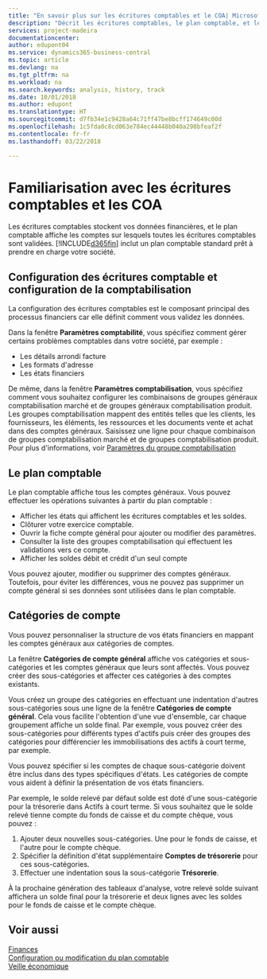 ```yaml
---
title: "En savoir plus sur les écritures comptables et le COA| Microsoft Docs"
description: "Décrit les écritures comptables, le plan comptable, et les catégories de compte."
services: project-madeira
documentationcenter: 
author: edupont04
ms.service: dynamics365-business-central
ms.topic: article
ms.devlang: na
ms.tgt_pltfrm: na
ms.workload: na
ms.search.keywords: analysis, history, track
ms.date: 10/01/2018
ms.author: edupont
ms.translationtype: HT
ms.sourcegitcommit: d7fb34e1c9428a64c71ff47be8bcff174649c00d
ms.openlocfilehash: 1c5fda0c8cd063e784ec44448b040a298bfeaf2f
ms.contentlocale: fr-fr
ms.lasthandoff: 03/22/2018

---
```

# <a name="understanding-the-general-ledger-and-the-coa"></a>Familiarisation avec les écritures comptables et les COA
Les écritures comptables stockent vos données financières, et le plan comptable affiche les comptes sur lesquels toutes les écritures comptables sont validées. [!INCLUDE[d365fin](includes/d365fin_md.md)] inclut un plan comptable standard prêt à prendre en charge votre société.

## <a name="general-ledger-setup-and-general-posting-setup"></a>Configuration des écritures comptable et configuration de la comptabilisation
La configuration des écritures comptables est le composant principal des processus financiers car elle définit comment vous validez les données.  

Dans la fenêtre **Paramètres comptabilité**, vous spécifiez comment gérer certains problèmes comptables dans votre société, par exemple :  

* Les détails arrondi facture  
* Les formats d'adresse  
* Les états financiers  

De même, dans la fenêtre **Paramètres comptabilisation**, vous spécifiez comment vous souhaitez configurer les combinaisons de groupes généraux comptabilisation marché et de groupes généraux comptabilisation produit. Les groupes comptabilisation mappent des entités telles que les clients, les fournisseurs, les éléments, les ressources et les documents vente et achat dans des comptes généraux. Saisissez une ligne pour chaque combinaison de groupes comptabilisation marché et de groupes comptabilisation produit. Pour plus d'informations, voir [Paramètres du groupe comptabilisation](finance-posting-groups.md)  

## <a name="the-chart-of-accounts"></a>Le plan comptable
Le plan comptable affiche tous les comptes généraux. Vous pouvez effectuer les opérations suivantes à partir du plan comptable :  

* Afficher les états qui affichent les écritures comptables et les soldes.  
* Clôturer votre exercice comptable.  
* Ouvrir la fiche compte général pour ajouter ou modifier des paramètres.  
* Consulter la liste des groupes comptabilisation qui effectuent les validations vers ce compte.
* Afficher les soldes débit et crédit d'un seul compte  

Vous pouvez ajouter, modifier ou supprimer des comptes généraux. Toutefois, pour éviter les différences, vous ne pouvez pas supprimer un compte général si ses données sont utilisées dans le plan comptable.  

## <a name="account-categories"></a>Catégories de compte
Vous pouvez personnaliser la structure de vos états financiers en mappant les comptes généraux aux catégories de comptes.  

La fenêtre **Catégories de compte général** affiche vos catégories et sous-catégories et les comptes généraux que leurs sont affectés. Vous pouvez créer des sous-catégories et affecter ces catégories à des comptes existants.  

Vous créez un groupe des catégories en effectuant une indentation d'autres sous-catégories sous une ligne de la fenêtre **Catégories de compte général**. Cela vous facilite l'obtention d'une vue d'ensemble, car chaque groupement affiche un solde final. Par exemple, vous pouvez créer des sous-catégories pour différents types d'actifs puis créer des groupes des catégories pour différencier les immobilisations des actifs à court terme, par exemple.  

Vous pouvez spécifier si les comptes de chaque sous-catégorie doivent être inclus dans des types spécifiques d'états. Les catégories de compte vous aident à définir la présentation de vos états financiers.  

Par exemple, le solde relevé par défaut solde est doté d'une sous-catégorie pour la trésorerie dans Actifs à court terme. Si vous souhaitez que le solde relevé tienne compte du fonds de caisse et du compte chèque, vous pouvez :  

1. Ajouter deux nouvelles sous-catégories. Une pour le fonds de caisse, et l'autre pour le compte chèque.  
2. Spécifier la définition d'état supplémentaire **Comptes de trésorerie** pour ces sous-catégories.  
3. Effectuer une indentation sous la sous-catégorie **Trésorerie**.  

À la prochaine génération des tableaux d'analyse, votre relevé solde suivant affichera un solde final pour la trésorerie et deux lignes avec les soldes pour le fonds de caisse et le compte chèque.  

## <a name="see-also"></a>Voir aussi
[Finances](finance.md)  
[Configuration ou modification du plan comptable](finance-setup-chart-accounts.md)  
[Veille économique](bi.md)  

